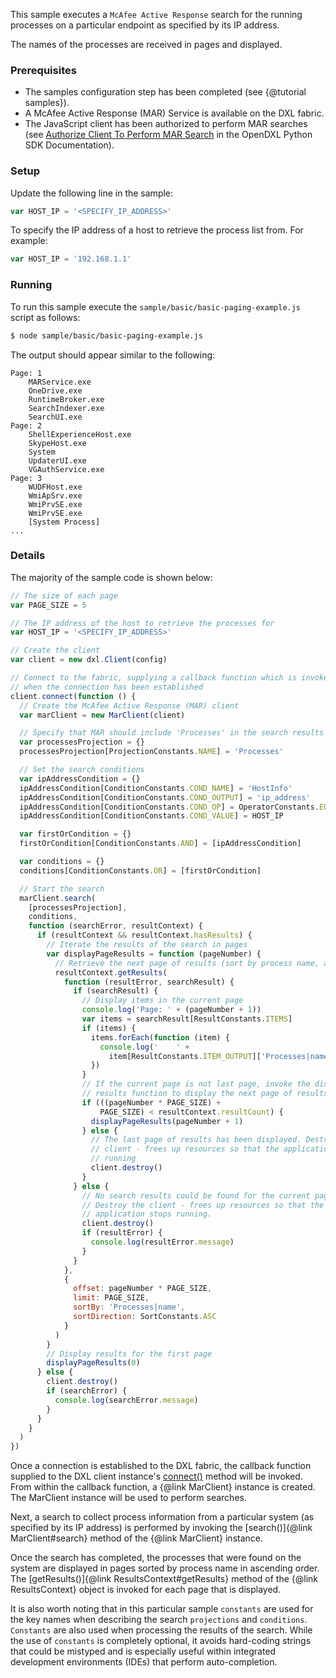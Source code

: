 This sample executes a `McAfee Active Response` search for the running processes
on a particular endpoint as specified by its IP address.

The names of the processes are received in pages and displayed.

### Prerequisites

* The samples configuration step has been completed (see {@tutorial samples}).
* A McAfee Active Response (MAR) Service is available on the DXL fabric.
* The JavaScript client has been authorized to perform MAR searches (see
  [Authorize Client To Perform MAR Search](https://opendxl.github.io/opendxl-client-python/pydoc/marsendauth.html)
  in the OpenDXL Python SDK Documentation).

### Setup

Update the following line in the sample:

```js
var HOST_IP = '<SPECIFY_IP_ADDRESS>'

```

To specify the IP address of a host to retrieve the process list from. For
example:

```js
var HOST_IP = '192.168.1.1'
```

### Running

To run this sample execute the `sample/basic/basic-paging-example.js` script
as follows:

```sh
$ node sample/basic/basic-paging-example.js
```

The output should appear similar to the following:

```
Page: 1
    MARService.exe
    OneDrive.exe
    RuntimeBroker.exe
    SearchIndexer.exe
    SearchUI.exe
Page: 2
    ShellExperienceHost.exe
    SkypeHost.exe
    System
    UpdaterUI.exe
    VGAuthService.exe
Page: 3
    WUDFHost.exe
    WmiApSrv.exe
    WmiPrvSE.exe
    WmiPrvSE.exe
    [System Process]
...
```

### Details

The majority of the sample code is shown below:

```js
// The size of each page
var PAGE_SIZE = 5

// The IP address of the host to retrieve the processes for
var HOST_IP = '<SPECIFY_IP_ADDRESS>'

// Create the client
var client = new dxl.Client(config)

// Connect to the fabric, supplying a callback function which is invoked
// when the connection has been established
client.connect(function () {
  // Create the McAfee Active Response (MAR) client
  var marClient = new MarClient(client)

  // Specify that MAR should include 'Processes' in the search results
  var processesProjection = {}
  processesProjection[ProjectionConstants.NAME] = 'Processes'

  // Set the search conditions
  var ipAddressCondition = {}
  ipAddressCondition[ConditionConstants.COND_NAME] = 'HostInfo'
  ipAddressCondition[ConditionConstants.COND_OUTPUT] = 'ip_address'
  ipAddressCondition[ConditionConstants.COND_OP] = OperatorConstants.EQUALS
  ipAddressCondition[ConditionConstants.COND_VALUE] = HOST_IP

  var firstOrCondition = {}
  firstOrCondition[ConditionConstants.AND] = [ipAddressCondition]

  var conditions = {}
  conditions[ConditionConstants.OR] = [firstOrCondition]

  // Start the search
  marClient.search(
    [processesProjection],
    conditions,
    function (searchError, resultContext) {
      if (resultContext && resultContext.hasResults) {
        // Iterate the results of the search in pages
        var displayPageResults = function (pageNumber) {
          // Retrieve the next page of results (sort by process name, ascending)
          resultContext.getResults(
            function (resultError, searchResult) {
              if (searchResult) {
                // Display items in the current page
                console.log('Page: ' + (pageNumber + 1))
                var items = searchResult[ResultConstants.ITEMS]
                if (items) {
                  items.forEach(function (item) {
                    console.log('    ' +
                      item[ResultConstants.ITEM_OUTPUT]['Processes|name'])
                  })
                }
                // If the current page is not last page, invoke the display
                // results function to display the next page of results.
                if (((pageNumber * PAGE_SIZE) +
                    PAGE_SIZE) < resultContext.resultCount) {
                  displayPageResults(pageNumber + 1)
                } else {
                  // The last page of results has been displayed. Destroy the
                  // client - frees up resources so that the application stops
                  // running
                  client.destroy()
                }
              } else {
                // No search results could be found for the current page.
                // Destroy the client - frees up resources so that the
                // application stops running.
                client.destroy()
                if (resultError) {
                  console.log(resultError.message)
                }
              }
            },
            {
              offset: pageNumber * PAGE_SIZE,
              limit: PAGE_SIZE,
              sortBy: 'Processes|name',
              sortDirection: SortConstants.ASC
            }
          )
        }
        // Display results for the first page
        displayPageResults(0)
      } else {
        client.destroy()
        if (searchError) {
          console.log(searchError.message)
        }
      }
    }
  )
})
```

Once a connection is established to the DXL fabric, the callback function
supplied to the DXL client instance's
[connect()](https://opendxl.github.io/opendxl-client-javascript/jsdoc/Client.html#connect)
method will be invoked. From within the callback function, a {@link MarClient}
instance is created. The MarClient instance will be used to perform searches.

Next, a search to collect process information from a particular system (as
specified by its IP address) is performed by invoking the
[search()]{@link MarClient#search} method of the {@link MarClient} instance.

Once the search has completed, the processes that were found on the system are
displayed in pages sorted by process name in ascending order. The
[getResults()]{@link ResultsContext#getResults} method of the
{@link ResultsContext} object is invoked for each page that is displayed.

It is also worth noting that in this particular sample `constants` are used for
the key names when describing the search `projections` and `conditions`.
`Constants` are also used when processing the results of the search. While the
use of `constants` is completely optional, it avoids hard-coding strings that
could be mistyped and is especially useful within integrated development
environments (IDEs) that perform auto-completion.
